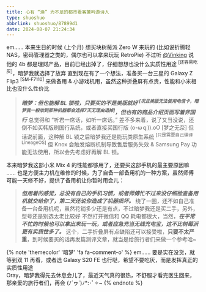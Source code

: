 ```yaml
---
title: 心有 “渔” 力不足的都市看客兼吟游诗人
type: shuoshuo
abbrlink: shuoshuo/87899d1
date: 2024-08-07 21:24:34
---
```


em...... 本来生日的时候 (上个月) 想买块树莓派 Zero W 来玩的 (比如说折腾轻 NAS，密码管理器之类的，偶尔也可以拿来玩玩 RetroPie) 
不过听 [@Vinking](https://vinking.top) 说他的 4b 都是理财产品，目前已经出掉了，仔细想想也没什么实质性用途 <sup>[还容易吃灰]</sup>，暗梦我就选择了放弃
直到现在有了一个想法，准备买一台三星的 Galaxy Z Flip3 <sup>[SM-F7110]</sup> 来做备用 & 小游戏机用，虽然这种折叠屏有点贵，性能和小米相比也没什么性价比

>***暗梦：但也能解 BL 锁啦，只要买的不是美版就好 <sup>[况且美版无法使用电信卡，暗梦我一般收到那种机器都会选择7天无理由退掉]</sup>，但也有的商品介绍页面写着非国行***
> 总觉得和 “听君一席话，如听一席话。” 差不多来着，说了又当没说，还倒不如买韩版刷国行系统，或者直接买国行版  (o-ωｑ)).oO [梦之无奈]
但话说前面，这种解 BL 锁之后暗梦我还是能玩类原生系统 <sup>[只是需要自己编译 LineageOS]</sup>
但 Knox 会触发熔断机制导致售后服务失效 & Samsung Pay 功能无法使用，所以会先考虑好再解 BL 锁。

本来暗梦我这部小米 Mix 4 的性能都够用了，还要买这部手机的最主要原因嘛 ......
也是方便主力机在维修的时候，为了自备一部备用机的一种方案，虽然师傅可能一天修不好，提供了备用机让你暂时用会儿：

>***但用着的感觉，总没有自己的手机习惯，或者师傅忙不过来没仔细检查备用机就交给你了，第二天还说你造成了机器损坏。***
绕了一圈，还不如自己准备一台备用机呢，虽然花销多少还是有点，不过暗梦我还是买二手，另外，型号还是别选太老比较好
不然打开微信和 QQ 耗电都很大，当然，***在平常不忙的时候也可以拿出来玩一玩，或者应急充当无线充电宝，这不比树莓派更有实质性多了。***
这个，二手折叠屏有点缺陷还可以接受啦，**只要不太严重**，到时候要买的话再发篇测评文章，就当是给旅行者们来做一个参考哈~

{% note 'themecolor' '暗梦' 'fa fa-comment-o' %}
em...... 要是实在没货，就等到双 11 再看，或者选 Galaxy S20 FE 也行哒，希望不要吃灰，而是发挥真正的实质性用途<br>
Oray，暗梦我得先去休息会儿了，最近天气真的很热，不舒服才看完医生回来，那亲爱的旅行者们，再会  (ﾉ´ヮ`)ﾉ*:･ﾟ✧~
{% endnote %}